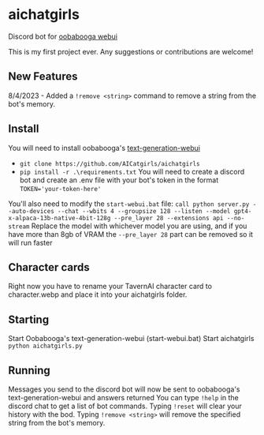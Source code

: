 # aichatgirls
Discord bot for [oobabooga webui](https://github.com/oobabooga/text-generation-webui)

This is my first project ever. Any suggestions or contributions are welcome!

## New Features

8/4/2023 - Added a `!remove <string>` command to remove a string from the bot's memory.

## Install
You will need to install oobabooga's [text-generation-webui](https://github.com/oobabooga/text-generation-webui)
 - `git clone https://github.com/AICatgirls/aichatgirls`
 - `pip install -r .\requirements.txt`
 You will need to create a discord bot and create an .env file with your bot's token in the format `TOKEN='your-token-here'`

You'll also need to modify the `start-webui.bat` file: `call python server.py --auto-devices --chat --wbits 4 --groupsize 128 --listen --model gpt4-x-alpaca-13b-native-4bit-128g --pre_layer 28 --extensions api --no-stream`
Replace the model with whichever model you are using, and if you have more than 8gb of VRAM the `--pre_layer 28` part can be removed so it will run faster
 
##  Character cards
Right now you have to rename your TavernAI character card to character.webp and place it into your aichatgirls folder.

## Starting
Start Oobabooga's text-generation-webui (start-webui.bat)
Start aichatgirls `python aichatgirls.py`

## Running
Messages you send to the discord bot will now be sent to oobabooga's text-generation-webui and answers returned
You can type `!help` in the discord chat to get a list of bot commands. Typing `!reset` will clear your history with the bod. Typing `!remove <string>` will remove the specified string from the bot's memory.
